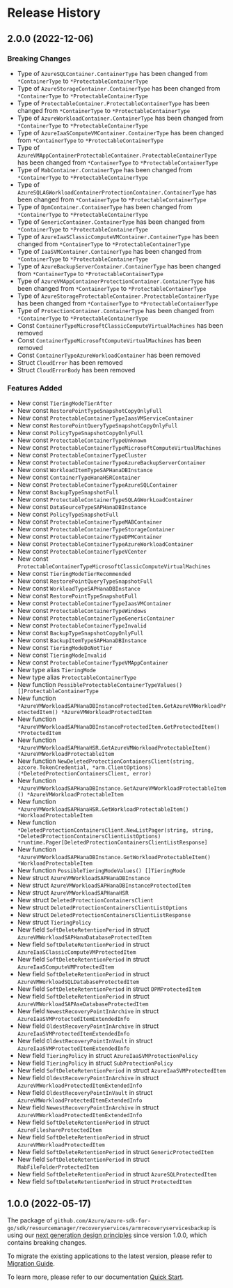 # Release History

## 2.0.0 (2022-12-06)
### Breaking Changes

- Type of `AzureSQLContainer.ContainerType` has been changed from `*ContainerType` to `*ProtectableContainerType`
- Type of `AzureStorageContainer.ContainerType` has been changed from `*ContainerType` to `*ProtectableContainerType`
- Type of `ProtectableContainer.ProtectableContainerType` has been changed from `*ContainerType` to `*ProtectableContainerType`
- Type of `AzureWorkloadContainer.ContainerType` has been changed from `*ContainerType` to `*ProtectableContainerType`
- Type of `AzureIaaSComputeVMContainer.ContainerType` has been changed from `*ContainerType` to `*ProtectableContainerType`
- Type of `AzureVMAppContainerProtectableContainer.ProtectableContainerType` has been changed from `*ContainerType` to `*ProtectableContainerType`
- Type of `MabContainer.ContainerType` has been changed from `*ContainerType` to `*ProtectableContainerType`
- Type of `AzureSQLAGWorkloadContainerProtectionContainer.ContainerType` has been changed from `*ContainerType` to `*ProtectableContainerType`
- Type of `DpmContainer.ContainerType` has been changed from `*ContainerType` to `*ProtectableContainerType`
- Type of `GenericContainer.ContainerType` has been changed from `*ContainerType` to `*ProtectableContainerType`
- Type of `AzureIaaSClassicComputeVMContainer.ContainerType` has been changed from `*ContainerType` to `*ProtectableContainerType`
- Type of `IaaSVMContainer.ContainerType` has been changed from `*ContainerType` to `*ProtectableContainerType`
- Type of `AzureBackupServerContainer.ContainerType` has been changed from `*ContainerType` to `*ProtectableContainerType`
- Type of `AzureVMAppContainerProtectionContainer.ContainerType` has been changed from `*ContainerType` to `*ProtectableContainerType`
- Type of `AzureStorageProtectableContainer.ProtectableContainerType` has been changed from `*ContainerType` to `*ProtectableContainerType`
- Type of `ProtectionContainer.ContainerType` has been changed from `*ContainerType` to `*ProtectableContainerType`
- Const `ContainerTypeMicrosoftClassicComputeVirtualMachines` has been removed
- Const `ContainerTypeMicrosoftComputeVirtualMachines` has been removed
- Const `ContainerTypeAzureWorkloadContainer` has been removed
- Struct `CloudError` has been removed
- Struct `CloudErrorBody` has been removed

### Features Added

- New const `TieringModeTierAfter`
- New const `RestorePointTypeSnapshotCopyOnlyFull`
- New const `ProtectableContainerTypeIaasVMServiceContainer`
- New const `RestorePointQueryTypeSnapshotCopyOnlyFull`
- New const `PolicyTypeSnapshotCopyOnlyFull`
- New const `ProtectableContainerTypeUnknown`
- New const `ProtectableContainerTypeMicrosoftComputeVirtualMachines`
- New const `ProtectableContainerTypeCluster`
- New const `ProtectableContainerTypeAzureBackupServerContainer`
- New const `WorkloadItemTypeSAPHanaDBInstance`
- New const `ContainerTypeHanaHSRContainer`
- New const `ProtectableContainerTypeAzureSQLContainer`
- New const `BackupTypeSnapshotFull`
- New const `ProtectableContainerTypeSQLAGWorkLoadContainer`
- New const `DataSourceTypeSAPHanaDBInstance`
- New const `PolicyTypeSnapshotFull`
- New const `ProtectableContainerTypeMABContainer`
- New const `ProtectableContainerTypeStorageContainer`
- New const `ProtectableContainerTypeDPMContainer`
- New const `ProtectableContainerTypeAzureWorkloadContainer`
- New const `ProtectableContainerTypeVCenter`
- New const `ProtectableContainerTypeMicrosoftClassicComputeVirtualMachines`
- New const `TieringModeTierRecommended`
- New const `RestorePointQueryTypeSnapshotFull`
- New const `WorkloadTypeSAPHanaDBInstance`
- New const `RestorePointTypeSnapshotFull`
- New const `ProtectableContainerTypeIaasVMContainer`
- New const `ProtectableContainerTypeWindows`
- New const `ProtectableContainerTypeGenericContainer`
- New const `ProtectableContainerTypeInvalid`
- New const `BackupTypeSnapshotCopyOnlyFull`
- New const `BackupItemTypeSAPHanaDBInstance`
- New const `TieringModeDoNotTier`
- New const `TieringModeInvalid`
- New const `ProtectableContainerTypeVMAppContainer`
- New type alias `TieringMode`
- New type alias `ProtectableContainerType`
- New function `PossibleProtectableContainerTypeValues() []ProtectableContainerType`
- New function `*AzureVMWorkloadSAPHanaDBInstanceProtectedItem.GetAzureVMWorkloadProtectedItem() *AzureVMWorkloadProtectedItem`
- New function `*AzureVMWorkloadSAPHanaDBInstanceProtectedItem.GetProtectedItem() *ProtectedItem`
- New function `*AzureVMWorkloadSAPHanaHSR.GetAzureVMWorkloadProtectableItem() *AzureVMWorkloadProtectableItem`
- New function `NewDeletedProtectionContainersClient(string, azcore.TokenCredential, *arm.ClientOptions) (*DeletedProtectionContainersClient, error)`
- New function `*AzureVMWorkloadSAPHanaDBInstance.GetAzureVMWorkloadProtectableItem() *AzureVMWorkloadProtectableItem`
- New function `*AzureVMWorkloadSAPHanaHSR.GetWorkloadProtectableItem() *WorkloadProtectableItem`
- New function `*DeletedProtectionContainersClient.NewListPager(string, string, *DeletedProtectionContainersClientListOptions) *runtime.Pager[DeletedProtectionContainersClientListResponse]`
- New function `*AzureVMWorkloadSAPHanaDBInstance.GetWorkloadProtectableItem() *WorkloadProtectableItem`
- New function `PossibleTieringModeValues() []TieringMode`
- New struct `AzureVMWorkloadSAPHanaDBInstance`
- New struct `AzureVMWorkloadSAPHanaDBInstanceProtectedItem`
- New struct `AzureVMWorkloadSAPHanaHSR`
- New struct `DeletedProtectionContainersClient`
- New struct `DeletedProtectionContainersClientListOptions`
- New struct `DeletedProtectionContainersClientListResponse`
- New struct `TieringPolicy`
- New field `SoftDeleteRetentionPeriod` in struct `AzureVMWorkloadSAPHanaDatabaseProtectedItem`
- New field `SoftDeleteRetentionPeriod` in struct `AzureIaaSClassicComputeVMProtectedItem`
- New field `SoftDeleteRetentionPeriod` in struct `AzureIaaSComputeVMProtectedItem`
- New field `SoftDeleteRetentionPeriod` in struct `AzureVMWorkloadSQLDatabaseProtectedItem`
- New field `SoftDeleteRetentionPeriod` in struct `DPMProtectedItem`
- New field `SoftDeleteRetentionPeriod` in struct `AzureVMWorkloadSAPAseDatabaseProtectedItem`
- New field `NewestRecoveryPointInArchive` in struct `AzureIaaSVMProtectedItemExtendedInfo`
- New field `OldestRecoveryPointInArchive` in struct `AzureIaaSVMProtectedItemExtendedInfo`
- New field `OldestRecoveryPointInVault` in struct `AzureIaaSVMProtectedItemExtendedInfo`
- New field `TieringPolicy` in struct `AzureIaaSVMProtectionPolicy`
- New field `TieringPolicy` in struct `SubProtectionPolicy`
- New field `SoftDeleteRetentionPeriod` in struct `AzureIaaSVMProtectedItem`
- New field `OldestRecoveryPointInArchive` in struct `AzureVMWorkloadProtectedItemExtendedInfo`
- New field `OldestRecoveryPointInVault` in struct `AzureVMWorkloadProtectedItemExtendedInfo`
- New field `NewestRecoveryPointInArchive` in struct `AzureVMWorkloadProtectedItemExtendedInfo`
- New field `SoftDeleteRetentionPeriod` in struct `AzureFileshareProtectedItem`
- New field `SoftDeleteRetentionPeriod` in struct `AzureVMWorkloadProtectedItem`
- New field `SoftDeleteRetentionPeriod` in struct `GenericProtectedItem`
- New field `SoftDeleteRetentionPeriod` in struct `MabFileFolderProtectedItem`
- New field `SoftDeleteRetentionPeriod` in struct `AzureSQLProtectedItem`
- New field `SoftDeleteRetentionPeriod` in struct `ProtectedItem`


## 1.0.0 (2022-05-17)

The package of `github.com/Azure/azure-sdk-for-go/sdk/resourcemanager/recoveryservices/armrecoveryservicesbackup` is using our [next generation design principles](https://azure.github.io/azure-sdk/general_introduction.html) since version 1.0.0, which contains breaking changes.

To migrate the existing applications to the latest version, please refer to [Migration Guide](https://aka.ms/azsdk/go/mgmt/migration).

To learn more, please refer to our documentation [Quick Start](https://aka.ms/azsdk/go/mgmt).